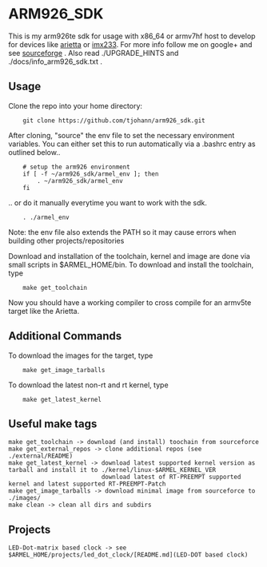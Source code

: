 ARM926_SDK
=========

This is my arm926te sdk for usage with x86_64 or armv7hf host to develop for devices like [arietta](http://www.acmesystems.it/) or [imx233](https://www.olimex.com/Products/OLinuXino/iMX233/iMX233-OLinuXino-MINI/open-source-hardware). For more info follow me on google+ and see [sourceforge](http://arm926sdk.sourceforge.net/) . Also read ./UPGRADE_HINTS and ./docs/info_arm926_sdk.txt .



Usage
-------------------

Clone the repo into your home directory:

        git clone https://github.com/tjohann/arm926_sdk.git


After cloning, "source" the env file to set the necessary environment variables. You can either set this to run automatically via a .bashrc entry as outlined below..

        # setup the arm926 environment
        if [ -f ~/arm926_sdk/armel_env ]; then
            . ~/arm926_sdk/armel_env
        fi


.. or do it manually everytime you want to work with the sdk.

        . ./armel_env

Note: the env file also extends the PATH so it may cause errors when building other projects/repositories


Download and installation of the toolchain, kernel and image are done via small scripts in $ARMEL_HOME/bin.
To download and install the toolchain, type

        make get_toolchain


Now you should have a working compiler to cross compile for an armv5te target like the Arietta.


Additional Commands
-------------------

To download the images for the target, type

        make get_image_tarballs


To download the latest non-rt and rt kernel, type

        make get_latest_kernel


Useful make tags
-------------------

	make get_toolchain -> download (and install) toochain from sourceforce
	make get_external_repos -> clone additional repos (see ./external/README)
	make get_latest_kernel -> download latest supported kernel version as tarball and install it to ./kernel/linux-$ARMEL_KERNEL_VER
	                          download latest of RT-PREEMPT supported kernel and latest supported RT-PREEMPT-Patch
	make get_image_tarballs -> download minimal image from sourceforce to ./images/
	make clean -> clean all dirs and subdirs


Projects
-------------------

    LED-Dot-matrix based clock -> see $ARMEL_HOME/projects/led_dot_clock/[README.md](LED-DOT based clock)